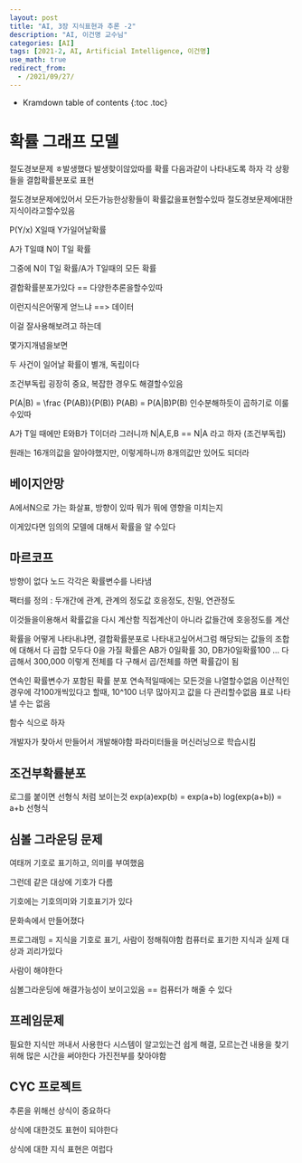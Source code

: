 ```yaml
---
layout: post
title: "AI, 3장 지식표현과 추론 -2"
description: "AI, 이건명 교수님"
categories: [AI]
tags: [2021-2, AI, Artificial Intelligence, 이건명]
use_math: true
redirect_from:
  - /2021/09/27/
---
```


* Kramdown table of contents
{:toc .toc}     


# 확률 그래프 모델

절도경보문제 ㅎ발생했다 발생핮이않았따를 확률
다음과같이 나타내도록 하자
각 상황들을 결합확률분포로 표현

절도경보문제에있어서 모든가능한상황들이 확률값을표현할수있따
절도경보문제에대한지식이라고할수있음

P(Y/x) X일때 Y가일어날확률

A가 T일떄 N이 T일 확률

그중에 N이 T일 확률/A가 T일때의 모든 확률

결합확률분포가있다 == 다양한추론을할수있따

이런지식은어떻게 얻느냐 ==> 데이터

이걸 잘사용해보려고 하는데

몇가지개념을보면

두 사건이 일어날 확률이 별개, 독립이다  

조건부독립 굉장히 중요, 복잡한 경우도 해결할수있음

P(A|B) = \frac {P(AB)}{P(B)}
P(AB) = P(A|B)P(B)
인수분해하듯이 곱하기로 이룰수있따

A가 T일 때에만 E와B가 T이더라
그러니까 N|A,E,B == N|A 라고 하자 (조건부독립)

원래는 16개의값을 알아야했지만, 이렇게하니까 8개의값만 있어도 되더라

## 베이지안망

A에서N으로 가는 화살표, 방향이 있따
뭐가 뭐에 영향을 미치는지

이게있다면 임의의 모델에 대해서 확률을 알 수있다

## 마르코프
방향이 없다
노드 각각은 확률변수를 나타냄

팩터를 정의 : 두개간에 관계, 관계의 정도값
호응정도, 친밀, 연관정도

이것들을이용해서 확률값을 다시 계산함
직접계산이 아니라 값들간에 호응정도를 계산

확률을 어떻게 나타내냐면, 결합확률분포로 나타내고싶어서그럼
해당되는 값들의 조합에 대해서 다 곱합
모두다 0을 가질 확률은 AB가 0일확률 30, DB가0일확률100 ... 다곱해서 300,000
이렇게 전체를 다 구해서
곱/전체를 하면 확률갑이 됨

연속인 확률변수가 포함된 확률 분포
연속적일때에는 모든것을 나열할수없음
이산적인경우에 각100개씩있다고 할때, 10^100
너무 많아지고 값을 다 관리할수없음
표로 나타낼 수는 없음

함수 식으로 하자

개발자가 찾아서 만들어서 개발해야함 
파라미터들을 머신러닝으로 학습시킴

## 조건부확률분포 

로그를 붙이면 선형식 처럼 보이는것
exp(a)exp(b) = exp(a+b)
log(exp(a+b)) = a+b 선형식

## 심볼 그라운딩 문제


여태꺼 기호로 표기하고, 의미를 부여했음

그런데 같은 대상에 기호가 다름

기호에는 기호의미와 기호표기가 있다

문화속에서 만들어졌다

프로그래밍 = 지식을 기호로 표기, 사람이 정해줘야함
컴퓨터로 표기한 지식과 실제 대상과 괴리가있다

사람이 해야한다

심볼그라운딩에 해결가능성이 보이고있음 == 컴퓨터가 해줄 수 있다

## 프레임문제

필요한 지식만 꺼내서 사용한다
시스템이 알고있는건 쉽게 해결, 모르는건 내용을 찾기위해 많은 시간을 써야한다
가진전부를 찾아야함

## CYC 프로젝트

추론을 위해선 상식이 중요하다

상식에 대한것도 표현이 되야한다

상식에 대한 지식 표현은 여럽다



